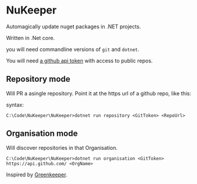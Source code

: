 # NuKeeper

Automagically update nuget packages in .NET projects.

Written in .Net core.

you will need commandline versions of `git` and `dotnet`.

You will need [a github api token](https://github.com/blog/1509-personal-api-tokens) with access to public repos.

## Repository mode

Will PR a asingle repository. Point it at the https url of a github repo, like this:

syntax:
```
C:\Code\NuKeeper\NuKeeper>dotnet run repository <GitToken> <RepoUrl>
```

## Organisation mode

Will discover repositories in that Organisation.

```
C:\Code\NuKeeper\NuKeeper>dotnet run organisation <GitToken> https://api.github.com/ <OrgName>
```

Inspired by [Greenkeeper](https://greenkeeper.io/).

